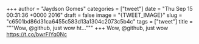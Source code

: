 
+++
author = "Jaydson Gomes"
categories = ["tweet"]
date = "Thu Sep 15 00:31:36 +0000 2016"
draft = false
image = "{TWEET_IMAGE}"
slug = "c6501bd86d31ca6455c583d13a1304c2073c5b4c"
tags = ["tweet"]
title = """Wow, @github, just wow ht..."""
+++
Wow, @github, just wow https://t.co/bwrFIYq0Nc
